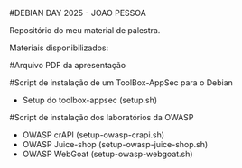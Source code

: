 #DEBIAN DAY 2025 - JOAO PESSOA

Repositório do meu material de palestra.

Materiais disponibilizados:

#Arquivo PDF da apresentação
  
#Script de instalação de um ToolBox-AppSec para o Debian
  - Setup do toolbox-appsec (setup.sh)
  
#Script de instalação dos laboratórios da OWASP
  - OWASP crAPI (setup-owasp-crapi.sh)
  - OWASP Juice-shop (setup-owasp-juice-shop.sh)
  - OWASP WebGoat (setup-owasp-webgoat.sh)
